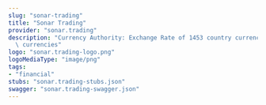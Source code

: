 ```yaml
---
slug: "sonar-trading"
title: "Sonar Trading"
provider: "sonar.trading"
description: "Currency Authority: Exchange Rate of 1453 country currencies and crypto\
  \ currencies"
logo: "sonar.trading-logo.png"
logoMediaType: "image/png"
tags:
- "financial"
stubs: "sonar.trading-stubs.json"
swagger: "sonar.trading-swagger.json"
---
```

